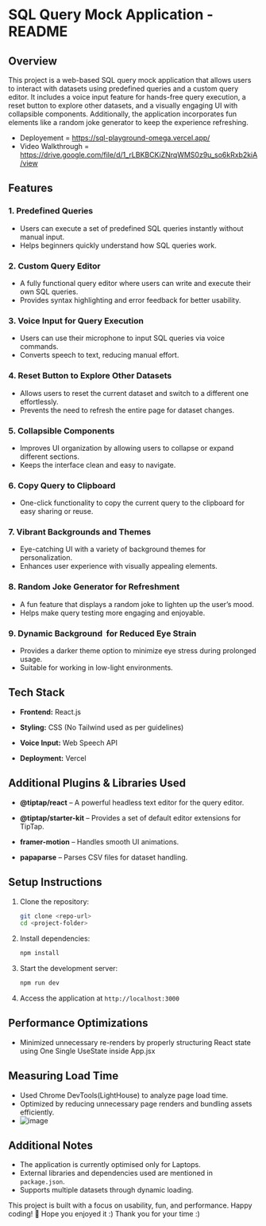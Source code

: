 # SQL Query Mock Application - README

## Overview

This project is a web-based SQL query mock application that allows users to interact with datasets using predefined queries and a custom query editor. It includes a voice input feature for hands-free query execution, a reset button to explore other datasets, and a visually engaging UI with collapsible components. Additionally, the application incorporates fun elements like a random joke generator to keep the experience refreshing.
- Deployement = https://sql-playground-omega.vercel.app/
- Video Walkthrough = https://drive.google.com/file/d/1_rLBKBCKiZNrqWMS0z9u_so6kRxb2kiA/view 
## Features

### 1. **Predefined Queries**

- Users can execute a set of predefined SQL queries instantly without manual input.
- Helps beginners quickly understand how SQL queries work.

### 2. **Custom Query Editor**

- A fully functional query editor where users can write and execute their own SQL queries.
- Provides syntax highlighting and error feedback for better usability.

### 3. **Voice Input for Query Execution**

- Users can use their microphone to input SQL queries via voice commands.
- Converts speech to text, reducing manual effort.

### 4. **Reset Button to Explore Other Datasets**

- Allows users to reset the current dataset and switch to a different one effortlessly.
- Prevents the need to refresh the entire page for dataset changes.

### 5. **Collapsible Components**

- Improves UI organization by allowing users to collapse or expand different sections.
- Keeps the interface clean and easy to navigate.

### 6. **Copy Query to Clipboard**

- One-click functionality to copy the current query to the clipboard for easy sharing or reuse.

### 7. **Vibrant Backgrounds and Themes**

- Eye-catching UI with a variety of background themes for personalization.
- Enhances user experience with visually appealing elements.

### 8. **Random Joke Generator for Refreshment**

- A fun feature that displays a random joke to lighten up the user’s mood.
- Helps make query testing more engaging and enjoyable.

### 9. **Dynamic Background  for Reduced Eye Strain**

- Provides a darker theme option to minimize eye stress during prolonged usage.
- Suitable for working in low-light environments.

## Tech Stack

- **Frontend:** React.js

- **Styling:** CSS (No Tailwind used as per guidelines)

- **Voice Input:** Web Speech API

- **Deployment:** Vercel
## Additional Plugins & Libraries Used
- **@tiptap/react** – A powerful headless text editor for the query editor.

- **@tiptap/starter-kit** – Provides a set of default editor extensions for TipTap.

- **framer-motion** – Handles smooth UI animations.

- **papaparse** – Parses CSV files for dataset handling.
## Setup Instructions

1. Clone the repository:
   ```sh
   git clone <repo-url>
   cd <project-folder>
   ```
2. Install dependencies:
   ```sh
   npm install
   ```
3. Start the development server:
   ```sh
   npm run dev
   ```
4. Access the application at `http://localhost:3000`

## Performance Optimizations
- Minimized unnecessary re-renders by properly structuring React state using One Single UseState inside App.jsx

## Measuring Load Time

- Used Chrome DevTools(LightHouse) to analyze page load time.
- Optimized by reducing unnecessary page renders and bundling assets efficiently.
- ![image](https://github.com/user-attachments/assets/28b2e305-5812-49d4-a453-8cc179442a51)


## Additional Notes

- The application is currently optimised only for Laptops.
- External libraries and dependencies used are mentioned in `package.json`.
- Supports multiple datasets through dynamic loading.

This project is built with a focus on usability, fun, and performance. Happy coding! 🚀
Hope you enjoyed it :)
Thank you for your time :)

